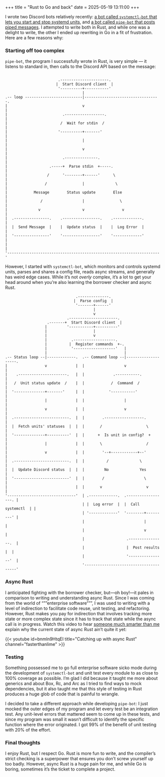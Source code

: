 +++
title = "Rust to Go and back"
date = 2025-05-19 13:11:00
+++

I wrote two Discord bots relatively recently: [a bot called `systemctl-bot` that lets you start and stop systemd units](https://github.com/forrestjacobs/systemctl-bot), and [a bot called `pipe-bot` that posts piped messages](https://github.com/forrestjacobs/pipe-bot). I attempted to write both in Rust, and while one was a delight to write, the other I ended up rewriting in Go in a fit of frustration. Here are a few reasons why:

### Starting off too complex

`pipe-bot`, the program I successfully wrote in Rust, is very simple — it listens to standard in, then calls to the Discord API based on the message:


```goat

                        .----------------------.
                       |  Start Discord client  |
                        '----------+-----------'
                                   |
.-- loop --------------------------|----------------------------------.
|                                  v                                  |
|                         .------------------.                        |
|                        /  Wait for stdin  /                         |
|                       '----------+-------'                          |
|                                  |                                  |
|                                  v                                  |
|                         .---------------.                           |
|                   .-----+  Parse stdin  +-----.                     |
|                  /      '--------+------'      \                    |
|                 /                |              \                   |
|            Message        Status update        Else                 |
|               /                  |                \                 |
|              v                   v                 v                |
|  .----------------.    .-----------------.    .-------------.       |
|  |  Send Message  |    |  Update status  |    |  Log Error  |       |
|  '----------------'    '-----------------'    '-------------'       |
|                                                                     |
'---------------------------------------------------------------------'
```

However, I started with `systemctl-bot`, which monitors and controls systemd units, parses and shares a config file, reads async streams, and generally has weird edge cases. While it’s not *overly* complex, it’s a lot to get your head around when you’re also learning the borrower checker and async Rust.

```goat
                                .--------------.
                               |  Parse config  |
                                '-------+------'
                                        |
                                        v
                            .----------------------.
                   .-------+  Start Discord client  |
                  |         '-----------+----------'
                  |                     |
                  |                     v
                  |           .-------------------.
                  |          |  Register commands  +-.
                  |           '-------------------'   |
                  |                                   |
.-- Status loop --|-------------.  .-- Command loop --|--------------------.
|                 v             |  |                  v                    |
|    .----------------------.   |  |             .-----------.             |
|   /  Unit status update  /    |  |            /  Command  /              |
|  '--------------+-------'     |  |           '-----------'               |
|                 |             |  |                  |                    |
|                 v             |  |                  v                    |
|  .-------------------------.  |  |        .------------------.           |
|  |  Fetch units' statuses  |  |  |       /                    \          |
|  '--------------+----------'  |  |      +  Is unit in config?  +         |
|                 |             |  |       \                    /          |
|                 v             |  |        '--+------------+--'           |
|  .-------------------------.  |  |          /              \             |
|  |  Update Discord status  |  |  |         No              Yes           |
|  '-------------------------'  |  |        /                  \           |
|                               |  |       v                    v          |
'-------------------------------'  | .-------------.  .------------------. |
                                   | |  Log error  |  |  Call systemctl  | |
                                   | '-------------'  '--------+---------' |
                                   |                           |           |
                                   |                           v           |
                                   |                   .----------------.  |
                                   |                   |  Post results  |  |
                                   |                   '----------------'  |
                                   '---------------------------------------'
```

### Async Rust

I anticipated fighting with the borrower checker, but—oh boy!—it pales in comparison to writing and understanding async Rust. Since I was coming from the world of “””enterprise software”””, I was used to writing with a level of indirection to facilitate code reuse, unit testing, and refactoring. However, Rust makes you pay for indirection that involves tracking more state or more complex state since it has to track that state while the async call is in progress. Watch this video to hear [someone much smarter than me](https://fasterthanli.me/) explain why the current state of async Rust ain’t quite it yet:

{{< youtube id=bnmln9HtqEI title="Catching up with async Rust" channel="fasterthanlime" >}}

### Testing

Something possessed me to go full enterprise software sicko mode during the development of `systemctl-bot` and unit test every module to as close to 100% coverage as possible. I’m glad I did because it taught me more about generics and about Box, Rc, and Arc as I tried to find ways to mock dependencies, but it also taught me that this style of testing in Rust produces a huge glob of code that is painful to wrangle.

I decided to take a different approach while developing `pipe-bot`: I just mocked the outer edges of my program and let every test be an integration test. Any unit-level errors that mattered seem to come up in these tests, and since my program was small it wasn’t difficult to identify the specific function where the error originated. I got 99% of the benefit of unit testing with 20% of the effort.

### Final thoughts

I enjoy Rust, but I respect Go. Rust is more fun to write, and the compiler’s strict checking is a superpower that ensures you don’t screw yourself up too badly. However, async Rust is a huge pain for me, and while Go is boring, sometimes it’s the ticket to complete a project.
